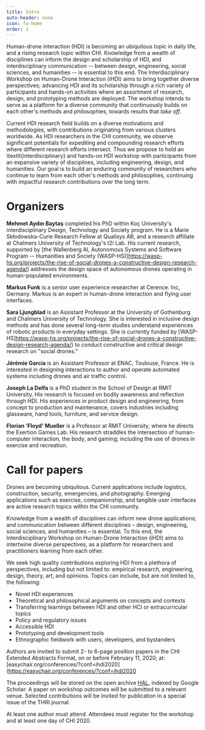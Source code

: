 ```yaml
---
title: Intro
auto-header: none
icon: fa-home
order: 1
---
```


<!-- <link href="https://fonts.googleapis.com/css?family=Open+Sans:300,300i,400,400i,600,600i,700,700i,800,800i&display=swap&subset=latin-ext" rel="stylesheet"> -->

<!--  
<style>
 body * {
  font-family: 'Open Sans', sans-serif !important;
  }
  
  header h1 {
  font-size: 2em;
  }
  
  header h2 {
  font-size: 1.5em;
  }
  
  .greybox {
  background-color: #eee;
  padding: 2em;
  } 
</style>
-->

Human-drone interaction (HDI) is becoming an ubiquitous topic in daily life, and a rising research topic within CHI. Knowledge from a wealth of disciplines can inform the design and scholarship of HDI, and interdisciplinary communication -- between design, engineering, social sciences, and humanities -- is essential to this end. The Interdisciplinary Workshop on Human-Drone Interaction (iHDI) aims to bring together diverse perspectives; advancing HDI and its scholarship through a rich variety of participants and hands-on activities where an assortment of research, design, and prototyping methods are deployed. The workshop intends to serve as a platform for a diverse community that continuously builds on each other's methods and philosophies, towards results that *take off*.

Current HDI research field builds on a diverse motivations and methodologies, with contributions originating from various clusters worldwide. As HDI researchers in the CHI community, we observe significant potentials for expediting and compounding research efforts where different research efforts intersect. Thus we propose to hold an \textit{interdisciplinary} and hands-on HDI workshop with participants from an expansive variety of disciplines, including engineering, design, and humanities. Our goal is to build an enduring community of researchers who continue to learn from each other's methods and philosophies, continuing with impactful research contributions over the long term.

# Organizers

**Mehmet Aydın Baytaş** completed his PhD within Koç University's interdisciplinary Design, Technology and Society program. He is a Marie Skłodowska-Curie Research Fellow at Qualisys AB, and a research affiliate at Chalmers University of Technology's t2i Lab. His current research, supported by [the Wallenberg AI, Autonomous Systems and Software Program -- Humanities and Society (WASP-HS)]https://wasp-hs.org/projects/the-rise-of-social-drones-a-constructive-design-research-agenda/) addresses the design space of autonomous drones operating in human-populated environments.

**Markus Funk** is a senior user experience researcher at Cerence. Inc, Germany. Markus is an expert in human-drone interaction and flying user interfaces.

**Sara Ljungblad** is an Assistant Professor at the University of Gothenburg and Chalmers University of Technology. She is interested in inclusive design methods and has done several long-term studies understand experiences of robotic products in everyday settings. She is currently funded by [WASP-HS]https://wasp-hs.org/projects/the-rise-of-social-drones-a-constructive-design-research-agenda/) to conduct constructive and critical design research on "social drones."

**Jérémie Garcia** is an Assistant Professor at ENAC, Toulouse, France. He is interested in designing interactions to author and operate automated systems including drones and air traffic control.

**Joseph La Delfa** is a PhD student in the School of Design at RMIT University. His research is focused on bodily awareness and reflection through HDI. His experiences in product design and engineering, from concept to production and maintenance, covers industries including glassware, hand tools, furniture, and service design.

**Florian 'Floyd' Mueller** is a Professor at RMIT University, where he directs the Exertion Games Lab. His research straddles the intersection of human-computer interaction, the body, and gaming; including the use of drones in exercise and recreation.

# Call for papers

Drones are becoming ubiquitous. Current applications include logistics, construction, security, emergencies, and photography. Emerging applications such as exercise, companionship, and tangible user interfaces are active research topics within the CHI community.

Knowledge from a wealth of disciplines can inform new drone applications; and communication between different disciplines – design, engineering, social sciences, and humanities – is essential. To this end, the Interdisciplinary Workshop on Human-Drone Interaction (iHDI) aims to intertwine diverse perspectives, as a platform for researchers and practitioners learning from each other.

We seek high quality contributions exploring HDI from a plethora of perspectives, including but not limited to: empirical research, engineering, design, theory, art, and opinions. Topics can include, but are not limited to, the following:

* Novel HDI experiences
* Theoretical and philosophical arguments on concepts and contexts
* Transferring learnings between HDI and other HCI or extracurricular topics
* Policy and regulatory issues
* Accessible HDI
* Prototyping and development tools
* Ethnographic fieldwork with users, developers, and bystanders

Authors are invited to submit 2- to 6-page position papers in the CHI Extended Abstracts Format, on or before February 11, 2020; at: [easychair.org/conferences/?conf=ihdi2020](https://easychair.org/conferences/?conf=ihdi2020

The proceedings will be stored on the open archive [HAL](https://hal.archives-ouvertes.fr/), indexed by Google Scholar. A paper on workshop outcomes will be submitted to a relevant venue. Selected contributions will be invited for publication in a special issue of the THRI journal.

At least one author must attend. Attendees must register for the workshop and at least one day of CHI 2020.
